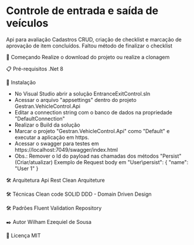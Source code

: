 # Controle de entrada e saída de veículos
Api para avaliação 
Cadastros CRUD, criação de checklist e marcação de aprovação de item concluídos.
Faltou método de finalizar o checklist

🚀 Começando
Realize o download do projeto ou realize a clonagem

📋 Pré-requisitos
.Net 8

🔧 Instalação

- No Visual Studio abrir a solução EntranceExitControl.sln
- Acessar o arquivo "appsettings" dentro do projeto Gestran.VehicleControl.Api
- Editar a connection string com o banco de dados na propriedade "DefaultConnection"
- Realizar o Build da solução
- Marcar o projeto "Gestran.VehicleControl.Api" como "Default" e executar a aplicação em https.
- Acessar o swagger para testes em https://localhost:7049/swagger/index.html
- Obs.: Remover o Id do payload nas chamadas dos métodos "Persist" (Criar/atualizar)
    Exemplo de Request body em "User\persist": 
    {
      "name": "User 1"
    }


🛠️ Arquitetura
Api Rest
Clean Arquiteture

🛠️ Técnicas
Clean code
SOLID
DDD - Domain Driven Design

🛠️ Padrões
Fluent Validation
Repository

✒️ Autor
Wilham Ezequiel de Sousa

📄 Licença
MIT
